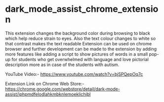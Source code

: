 # dark_mode_assist_chrome_extension
This extension changes the background color during browsing to black which help reduce strain to eyes. Also the text colour changes to white so that contrast makes the text readable
Extension can be used on chrome browser and further development can be made to the extension by adding more features like adding a script to show pictures of words in a small pop-up for students who get overwhelmed with language and love pictorial description more as in case of the students with autism.

YouTube Video:- https://www.youtube.com/watch?v=bjSPQepOq7c

Extension Link on Chrome Web Store:- https://chrome.google.com/webstore/detail/dark-mode-assist/iphpmdfelodlahkmbknlemoeklichjbl
